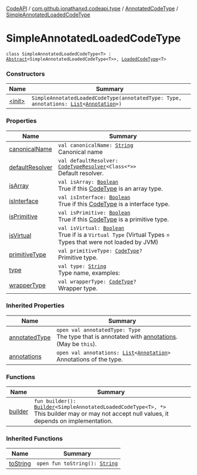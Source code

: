 [CodeAPI](../../../index.md) / [com.github.jonathanxd.codeapi.type](../../index.md) / [AnnotatedCodeType](../index.md) / [SimpleAnnotatedLoadedCodeType](.)

# SimpleAnnotatedLoadedCodeType

`class SimpleAnnotatedLoadedCodeType<T> : `[`Abstract`](../-abstract/index.md)`<SimpleAnnotatedLoadedCodeType<T>>, `[`LoadedCodeType`](../../-loaded-code-type/index.md)`<T>`

### Constructors

| Name | Summary |
|---|---|
| [&lt;init&gt;](-init-.md) | `SimpleAnnotatedLoadedCodeType(annotatedType: Type, annotations: `[`List`](https://kotlinlang.org/api/latest/jvm/stdlib/kotlin.collections/-list/index.html)`<`[`Annotation`](../../../com.github.jonathanxd.codeapi.base/-annotation/index.md)`>)` |

### Properties

| Name | Summary |
|---|---|
| [canonicalName](canonical-name.md) | `val canonicalName: `[`String`](https://kotlinlang.org/api/latest/jvm/stdlib/kotlin/-string/index.html)<br>Canonical name |
| [defaultResolver](default-resolver.md) | `val defaultResolver: `[`CodeTypeResolver`](../../-code-type-resolver/index.md)`<Class<*>>`<br>Default resolver. |
| [isArray](is-array.md) | `val isArray: `[`Boolean`](https://kotlinlang.org/api/latest/jvm/stdlib/kotlin/-boolean/index.html)<br>True if this [CodeType](../../-code-type/index.md) is an array type. |
| [isInterface](is-interface.md) | `val isInterface: `[`Boolean`](https://kotlinlang.org/api/latest/jvm/stdlib/kotlin/-boolean/index.html)<br>True if this [CodeType](../../-code-type/index.md) is a interface type. |
| [isPrimitive](is-primitive.md) | `val isPrimitive: `[`Boolean`](https://kotlinlang.org/api/latest/jvm/stdlib/kotlin/-boolean/index.html)<br>True if this [CodeType](../../-code-type/index.md) is a primitive type. |
| [isVirtual](is-virtual.md) | `val isVirtual: `[`Boolean`](https://kotlinlang.org/api/latest/jvm/stdlib/kotlin/-boolean/index.html)<br>True if is a `Virtual Type` (Virtual Types = Types that were not loaded by JVM) |
| [primitiveType](primitive-type.md) | `val primitiveType: `[`CodeType`](../../-code-type/index.md)`?`<br>Primitive type. |
| [type](type.md) | `val type: `[`String`](https://kotlinlang.org/api/latest/jvm/stdlib/kotlin/-string/index.html)<br>Type name, examples: |
| [wrapperType](wrapper-type.md) | `val wrapperType: `[`CodeType`](../../-code-type/index.md)`?`<br>Wrapper type. |

### Inherited Properties

| Name | Summary |
|---|---|
| [annotatedType](../-abstract/annotated-type.md) | `open val annotatedType: Type`<br>The type that is annotated with [annotations](../-abstract/annotations.md). (May be `this`). |
| [annotations](../-abstract/annotations.md) | `open val annotations: `[`List`](https://kotlinlang.org/api/latest/jvm/stdlib/kotlin.collections/-list/index.html)`<`[`Annotation`](../../../com.github.jonathanxd.codeapi.base/-annotation/index.md)`>`<br>Annotations of the type. |

### Functions

| Name | Summary |
|---|---|
| [builder](builder.md) | `fun builder(): `[`Builder`](../-builder/index.md)`<SimpleAnnotatedLoadedCodeType<T>, *>`<br>This builder may or may not accept null values, it depends on implementation. |

### Inherited Functions

| Name | Summary |
|---|---|
| [toString](../-abstract/to-string.md) | `open fun toString(): `[`String`](https://kotlinlang.org/api/latest/jvm/stdlib/kotlin/-string/index.html) |
